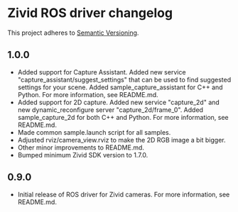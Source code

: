 # Zivid ROS driver changelog

This project adheres to [Semantic Versioning](https://semver.org).

## 1.0.0

* Added support for Capture Assistant. Added new service "capture_assistant/suggest_settings"
  that can be used to find suggested settings for your scene. Added sample_capture_assistant
  for C++ and Python. For more information, see README.md.
* Added support for 2D capture. Added new service "capture_2d" and new dynamic_reconfigure
  server "capture_2d/frame_0". Added sample_capture_2d for both C++ and Python. For more
  information, see README.md.
* Made common sample.launch script for all samples.
* Adjusted rviz/camera_view.rviz to make the 2D RGB image a bit bigger.
* Other minor improvements to README.md.
* Bumped minimum Zivid SDK version to 1.7.0.

## 0.9.0

* Initial release of ROS driver for Zivid cameras. For more information, see README.md.
